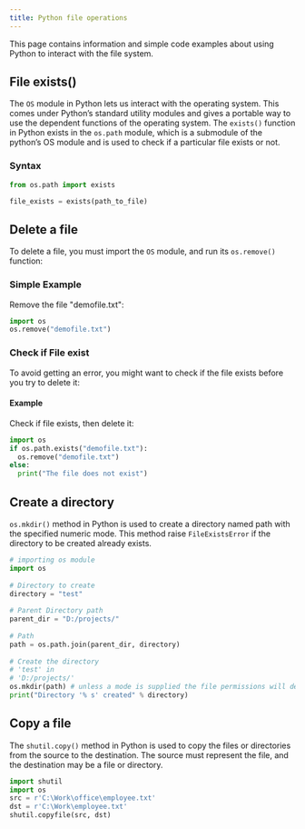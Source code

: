 ```yaml
---
title: Python file operations
---
```


This page contains information and simple code examples about using Python to interact with the file system.

## File exists()

The `OS` module in Python lets us interact with the operating system. This comes under Python’s standard utility modules and gives a portable way to use the dependent functions of the operating system. The `exists()` function in Python exists in the `os.path` module, which is a submodule of the python’s OS module and is used to check if a particular file exists or not.

### Syntax

```python
from os.path import exists

file_exists = exists(path_to_file)
```

## Delete a file

To delete a file, you must import the `OS` module, and run its `os.remove()` function:

### Simple Example

Remove the file "demofile.txt":

```python
import os
os.remove("demofile.txt")
```

### Check if File exist

To avoid getting an error, you might want to check if the file exists before you try to delete it:

#### Example

Check if file exists, then delete it:

```python
import os
if os.path.exists("demofile.txt"):
  os.remove("demofile.txt")
else:
  print("The file does not exist")
```

## Create a directory

`os.mkdir()` method in Python is used to create a directory named path with the specified numeric mode. This method raise `FileExistsError` if the directory to be created already exists.

```python
# importing os module
import os
  
# Directory to create
directory = "test"
  
# Parent Directory path
parent_dir = "D:/projects/"
  
# Path
path = os.path.join(parent_dir, directory)
  
# Create the directory
# 'test' in
# 'D:/projects/'
os.mkdir(path) # unless a mode is supplied the file permissions will default to mode = 0o777
print("Directory '% s' created" % directory)
```

## Copy a file

The `shutil.copy()` method in Python is used to copy the files or directories from the source to the destination. The source must represent the file, and the destination may be a file or directory.

```python
import shutil
import os
src = r'C:\Work\office\employee.txt'
dst = r'C:\Work\employee.txt'
shutil.copyfile(src, dst)
```
